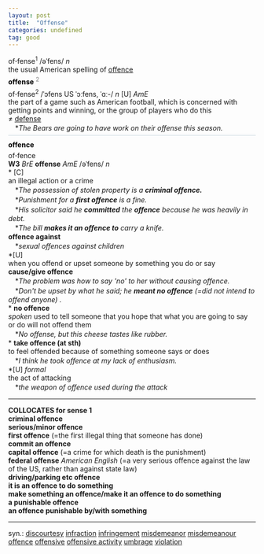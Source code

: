 ```yaml
---
layout: post
title:  "Offense"
categories: undefined
tag: good
---
```

<DIV style="MARGIN: 0px 0px 5px">of<B>·</B>fense<SUP>1</SUP> /əˈfens/ <I>n</I> <BR>the usual American spelling of <A href="{{ site.baseurl }}/offence"><U>offence</U></A></DIV>
<DIV style="COLOR: #808080; MARGIN: 0px 0px 5px; LINE-HEIGHT: normal"><SPAN style="FONT-SIZE: 10.5pt; COLOR: #000000; LINE-HEIGHT: normal"><B>offense</B></SPAN> <SUP style="FONT-SIZE: 83%; LINE-HEIGHT: normal">2</SUP> </DIV>
<DIV style="MARGIN: 0px 0px 5px">of<B>·</B>fense<SUP>2</SUP> /ˈɔfens US ˈɔːfens, ˈɑː-/ <I>n</I> [U] <I>AmE</I> <BR>the part of a game such as American football, which is concerned with getting points and winning, or the group of players who do this<BR>≠ <A href="{{ site.baseurl }}/defense"><U>defense</U></A><BR>　*<I>The Bears are going to have work on their offense this season.</I></DIV></DIV>
<DIV style="BORDER-TOP: #c7d4dc 1px solid; PADDING-BOTTOM: 0px; PADDING-TOP: 5px; PADDING-LEFT: 0px; PADDING-RIGHT: 0px"></DIV>
<DIV style="MARGIN: 5px 0px">
<DIV style="WIDTH: 100%">
<DIV style="FLOAT: left; LINE-HEIGHT: normal"></DIV>
<DIV style="WIDTH: 100%; OVERFLOW-X: hidden">
<DIV style="COLOR: #808080; MARGIN: 0px 0px 5px; LINE-HEIGHT: normal"><SPAN style="FONT-SIZE: 10.5pt; COLOR: #000000; LINE-HEIGHT: normal"><B>offence</B></SPAN> </DIV>
<DIV style="MARGIN: 0px 0px 5px">of<B>·</B>fence<BR><B>W3</B> <I>BrE</I> <B>offense</B> <I>AmE</I> /əˈfens/ <I>n</I> <BR>* [C] <BR>an illegal action or a crime<BR>　*<I>The possession of stolen property is a <B>criminal offence.</B> </I><BR>　*<I>Punishment for a <B>first offence</B> is a fine.</I><BR>　*<I>His solicitor said he <B>committed</B> the <B>offence</B> because he was heavily in debt.</I><BR>　*<I>The bill <B>makes it an offence to</B> carry a knife.</I><BR><B>offence against</B><BR>　*<I>sexual offences against children</I><BR>*[U] <BR>when you offend or upset someone by something you do or say<BR><B>cause/give offence</B><BR>　*<I>The problem was how to say 'no' to her without causing offence.</I><BR>　*<I>Don't be upset by what he said; he <B>meant no offence</B> (=did not intend to offend anyone) .</I><BR>* <B>no offence</B><BR><I>spoken</I> used to tell someone that you hope that what you are going to say or do will not offend them<BR>　*<I>No offense, but this cheese tastes like rubber.</I><BR>* <B>take offence (at sth)</B><BR>to feel offended because of something someone says or does<BR>　*<I>I think he took offence at my lack of enthusiasm.</I><BR>*[U] <I>formal</I> <BR>the act of attacking<BR>　*<I>the weapon of offence used during the attack</I>
<HR>
<B>COLLOCATES for sense 1</B> <BR><B>criminal offence</B> <BR><B>serious/minor offence</B> <BR><B>first offence</B> (=the first illegal thing that someone has done) <BR><B>commit an offence</B> <BR><B>capital offence</B> (=a crime for which death is the punishment) <BR><B>federal offense</B> <I>American English</I> (=a very serious offence against the law of the US, rather than against state law) <BR><B>driving/parking etc offence</B> <BR><B>it is an offence to do something</B> <BR><B>make something an offence/make it an offence to do something</B> <BR><B>a punishable offence</B> <BR><B>an offence punishable by/with something</B>
<HR>
</DIV>
<DIV style="MARGIN: 0px 0px 5px">
<DIV style="MARGIN: 4px 0px">syn.: <A href="{{ site.baseurl }}/discourtesy"><U>discourtesy</U></A> <A href="{{ site.baseurl }}/infraction"><U>infraction</U></A> <A href="{{ site.baseurl }}/infringement"><U>infringement</U></A> <A href="{{ site.baseurl }}/misdemeanor"><U>misdemeanor</U></A> <A href="{{ site.baseurl }}/misdemeanour"><U>misdemeanour</U></A> <A href="{{ site.baseurl }}/offence"><U>offence</U></A> <A href="{{ site.baseurl }}/offensive"><U>offensive</U></A> <A href="{{ site.baseurl }}/offensive%20activity"><U>offensive activity</U></A> <A href="{{ site.baseurl }}/umbrage"><U>umbrage</U></A> <A href="{{ site.baseurl }}/violation"><U>violation</U></A></DIV></DIV>

